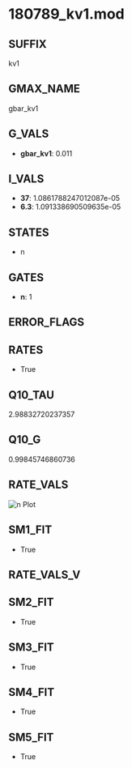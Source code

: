 # 180789_kv1.mod

## SUFFIX

kv1

## GMAX_NAME

gbar_kv1

## G_VALS

- **gbar_kv1**: 0.011

## I_VALS

- **37**: 1.0861788247012087e-05
- **6.3**: 1.091338690509635e-05

## STATES

- n

## GATES

- **n**: 1

## ERROR_FLAGS


## RATES

- True

## Q10_TAU

2.98832720237357

## Q10_G

0.99845746860736

## RATE_VALS

![n Plot](/Users/pbozelos/Dropbox/icg-Chai-Panos/supermodels/output_markdown_files/K/180789_kv1.mod/images/n.png)

## SM1_FIT

- True

## RATE_VALS_V

## SM2_FIT

- True

## SM3_FIT

- True

## SM4_FIT

- True

## SM5_FIT

- True

